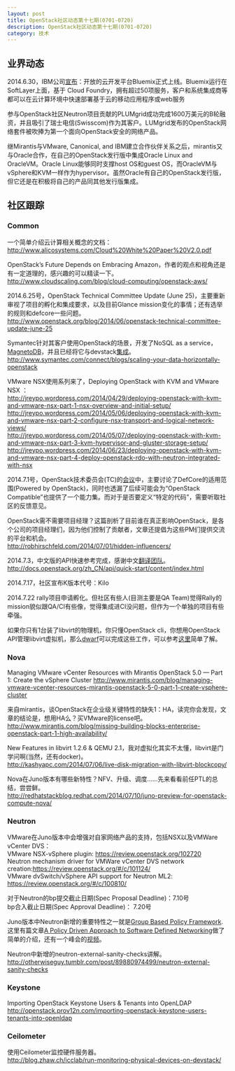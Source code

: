 ```yaml
---
layout: post
title: OpenStack社区动态第十七期(0701-0720)
description: OpenStack社区动态第十七期(0701-0720)
category: 技术
---
```


## 业界动态
2014.6.30，IBM公司[宣布](http://www-03.ibm.com/press/us/en/pressrelease/44239.wss)：开放的云开发平台Bluemix正式上线。Bluemix运行在SoftLayer上面，基于 Cloud Foundry，拥有超过50项服务，客户和系统集成商等都可以在云计算环境中快速部署基于云的移动应用程序或web服务

参与OpenStack社区Neutron项目贡献的PLUMgrid成功完成1600万美元的B轮融资，并且吸引了瑞士电信(Swisscom)作为其客户。LUMgrid发布的OpenStack网络套件被吹捧为第一个面向OpenStack安全的网络产品。

继Mirantis与VMware, Canonical, and IBM建立合作伙伴关系之后，mirantis又与Oracle合作，在自己的OpenStack发行版中集成Oracle Linux and OracleVM。Oracle Linux能够同时支撑host OS和guest OS，而OracleVM与vSphere和KVM一样作为hypervisor。虽然Oracle有自己的OpenStack发行版，但它还是在积极将自己的产品同其他发行版集成。

## 社区跟踪
### Common
一个简单介绍云计算相关概念的文档：  
<http://www.alicosystems.com/Cloud%20White%20Paper%20V2.0.pdf>

OpenStack’s Future Depends on Embracing Amazon，作者的观点和视角还是有一定道理的，感兴趣的可以精读一下。 
<http://www.cloudscaling.com/blog/cloud-computing/openstack-aws/>

2014.6.25号，OpenStack Technical Committee Update (June 25)，主要重新审视了项目的孵化和集成要求，以及目前Glance mission变化的事情；还有选举的规则和defcore一些问题。  
<http://www.openstack.org/blog/2014/06/openstack-technical-committee-update-june-25>

Symantec针对其客户使用OpenStack的场景，开发了NoSQL as a service，[MagnetoDB](https://wiki.openstack.org/wiki/MagnetoDB)，并且已经将它与devstack[集成](https://github.com/stackforge/magnetodb/tree/master/contrib/devstack)。  
<http://www.symantec.com/connect/blogs/scaling-your-data-horizontally-openstack>

VMware NSX使用系列来了，Deploying OpenStack with KVM and VMware NSX ：  
<http://jreypo.wordpress.com/2014/04/29/deploying-openstack-with-kvm-and-vmware-nsx-part-1-nsx-overview-and-initial-setup/>  
<http://jreypo.wordpress.com/2014/05/06/deploying-openstack-with-kvm-and-vmware-nsx-part-2-configure-nsx-transport-and-logical-network-views/>  
<http://jreypo.wordpress.com/2014/05/07/deploying-openstack-with-kvm-and-vmware-nsx-part-3-kvm-hypervisor-and-gluster-storage-setup/>   
<http://jreypo.wordpress.com/2014/06/23/deploying-openstack-with-kvm-and-vmware-nsx-part-4-deploy-openstack-rdo-with-neutron-integrated-with-nsx> 

2014.7.1号，OpenStack技术委员会(TC)的[会议](http://www.openstack.org/blog/2014/07/openstack-technical-committee-update-july-1/)中，主要讨论了DefCore的适用范围(Powered by OpenStack)，同时也透漏了后续可能会为“OpenStack Compatible”也提供了一个能力集。而对于是否要定义“特定的代码”，需要听取社区的反馈意见。

OpenStack需不需要项目经理？这篇剖析了目前谁在真正影响OpenStack，是各个公司的项目经理们，因为他们控制了贡献者，文章还提倡为这些PM们提供交流的平台和机会。  
<http://robhirschfeld.com/2014/07/01/hidden-influencers/> 

2014.7.3，中文版的API快速参考完成，感谢中文[翻译团队](https://wiki.openstack.org/wiki/I18nTeam)。  
<http://docs.openstack.org/zh_CN/api/quick-start/content/index.html>

2014.7.17，社区宣布K版本代号：Kilo

2014.7.22 rally项目申请孵化。但社区有些人(目测主要是QA Team)觉得Rally的mission貌似跟QA/CI有些像，觉得集成进CI没问题，但作为一个单独的项目有些牵强。

如果你只有1台装了libvirt的物理机，你只懂OpenStack cli，你想用OpenStack API管理libvirt虚拟机，那么[dwarf](https://github.com/juergh/dwarf)可以完成这些工作，可以参考[这里](http://serverascode.com//2014/07/07/dwarf-openstack.html)简单了解。

### Nova
Managing VMware vCenter Resources with Mirantis OpenStack 5.0 — Part 1: Create the vSphere Cluster
<http://www.mirantis.com/blog/managing-vmware-vcenter-resources-mirantis-openstack-5-0-part-1-create-vsphere-cluster>

来自mirantis，谈OpenStack在企业级关键特性的缺失1：HA，读完你会发现，文章的结论是，想用HA么？买VMware的license吧。  
<http://www.mirantis.com/blog/missing-building-blocks-enterprise-openstack-part-1-high-availability/>

New Features in libvirt 1.2.6 & QEMU 2.1，我对虚拟化其实不太懂，libvirt是门学问啊(当然，还有docker)。   
<http://kashyapc.com/2014/07/06/live-disk-migration-with-libvirt-blockcopy/>

Nova在Juno版本有哪些新特性？NFV、升级、调度……先来看看前任PTL的总结，尝尝鲜。  
<http://redhatstackblog.redhat.com/2014/07/10/juno-preview-for-openstack-compute-nova/>

### Neutron
VMware在Juno版本中会增强对自家网络产品的支持，包括NSX以及VMWare vCenter DVS：  
VMware NSX-vSphere plugin: <https://review.openstack.org/102720>   
Neutron mechanism driver for VMWare vCenter DVS network creation:<https://review.openstack.org/#/c/101124/>  
VMware dvSwitch/vSphere API support for Neutron ML2: <https://review.openstack.org/#/c/100810/>

对于Neutron的bp提交截止日期(Spec Proposal Deadline)：7.10号  
bp合入截止日期(Spec Approval Deadline)： 7.20号

Juno版本中Neutron新增的重要特性之一就是[Group Based Policy Framework](https://blueprints.launchpad.net/neutron/+spec/group-based-policy-abstraction). 这里有篇文章[A Policy Driven Approach to Software Defined Networking](http://www.nuagenetworks.net/sdn-policy-architecture-sneddon/)做了简单的介绍，还有一个峰会的[视频](https://www.openstack.org/summit/openstack-summit-atlanta-2014/session-videos/presentation/demo-theater-nuage-common-network-policy-and-migration-to-openstack)。

Neutron中新增的neutron-external-sanity-checks讲解。  
<http://otherwiseguy.tumblr.com/post/89880974499/neutron-external-sanity-checks>

### Keystone
Importing OpenStack Keystone Users & Tenants into OpenLDAP  
<http://openstack.prov12n.com/importing-openstack-keystone-users-tenants-into-openldap>

### Ceilometer
使用Ceilometer监控硬件服务器。  
<http://blog.zhaw.ch/icclab/run-monitoring-physical-devices-on-devstack/> 